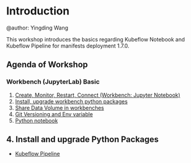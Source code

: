 # Introduction
@author: Yingding Wang

This workshop introduces the basics regarding Kubeflow Notebook and Kubeflow Pipeline for manifests deployment 1.7.0.

## Agenda of Workshop

### Workbench (JupyterLab) Basic 
1. [Create, Monitor, Restart, Connect (Workbench: Jupyter Notebook)](./workbench1.md)
2. [Install, upgrade workbench python packages](./workbench2.md)
3. [Share Data Volume in workbenches](./workbench3.md)
4. [Git Versioning and Env variable](./workbench4.md)
5. [Python notebook](./workbench5.md)

## 4. Install and upgrade Python Packages

* [Kubeflow Pipeline](./KubeflowPipeline.md)
